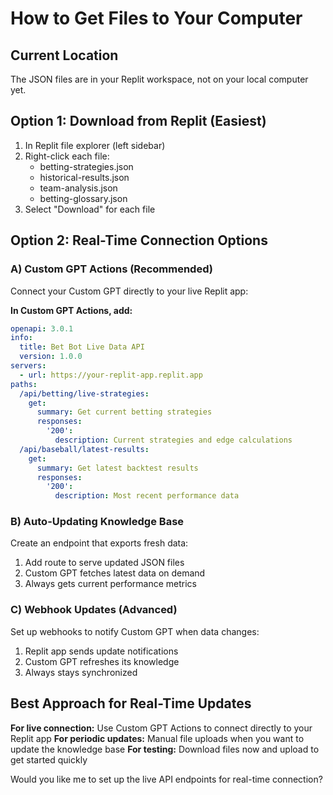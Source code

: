 # How to Get Files to Your Computer

## Current Location
The JSON files are in your Replit workspace, not on your local computer yet.

## Option 1: Download from Replit (Easiest)
1. In Replit file explorer (left sidebar)
2. Right-click each file:
   - betting-strategies.json
   - historical-results.json  
   - team-analysis.json
   - betting-glossary.json
3. Select "Download" for each file

## Option 2: Real-Time Connection Options

### A) Custom GPT Actions (Recommended)
Connect your Custom GPT directly to your live Replit app:

**In Custom GPT Actions, add:**
```yaml
openapi: 3.0.1
info:
  title: Bet Bot Live Data API
  version: 1.0.0
servers:
  - url: https://your-replit-app.replit.app
paths:
  /api/betting/live-strategies:
    get:
      summary: Get current betting strategies
      responses:
        '200':
          description: Current strategies and edge calculations
  /api/baseball/latest-results:
    get:
      summary: Get latest backtest results
      responses:
        '200':
          description: Most recent performance data
```

### B) Auto-Updating Knowledge Base
Create an endpoint that exports fresh data:

1. Add route to serve updated JSON files
2. Custom GPT fetches latest data on demand
3. Always gets current performance metrics

### C) Webhook Updates (Advanced)
Set up webhooks to notify Custom GPT when data changes:

1. Replit app sends update notifications
2. Custom GPT refreshes its knowledge
3. Always stays synchronized

## Best Approach for Real-Time Updates

**For live connection:** Use Custom GPT Actions to connect directly to your Replit app
**For periodic updates:** Manual file uploads when you want to update the knowledge base
**For testing:** Download files now and upload to get started quickly

Would you like me to set up the live API endpoints for real-time connection?